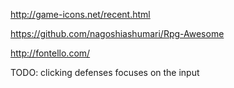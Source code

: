 http://game-icons.net/recent.html

https://github.com/nagoshiashumari/Rpg-Awesome

http://fontello.com/


TODO: clicking defenses focuses on the input
